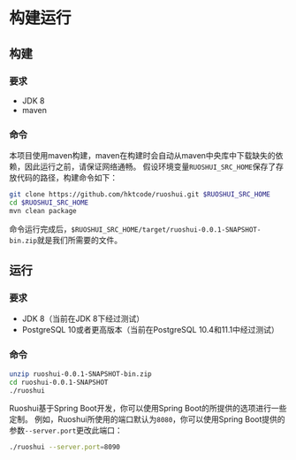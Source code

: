 # 构建运行

## 构建

### 要求

* JDK 8
* maven

### 命令

本项目使用maven构建，maven在构建时会自动从maven中央库中下载缺失的依赖，因此运行之前，请保证网络通畅。
假设环境变量```RUOSHUI_SRC_HOME```保存了存放代码的路径，构建命令如下：
```bash
git clone https://github.com/hktcode/ruoshui.git $RUOSHUI_SRC_HOME
cd $RUOSHUI_SRC_HOME
mvn clean package
```

命令运行完成后，`$RUOSHUI_SRC_HOME/target/ruoshui-0.0.1-SNAPSHOT-bin.zip`就是我们所需要的文件。

## 运行

### 要求

* JDK 8（当前在JDK 8下经过测试）
* PostgreSQL 10或者更高版本（当前在PostgreSQL 10.4和11.1中经过测试）

### 命令

```bash
unzip ruoshui-0.0.1-SNAPSHOT-bin.zip 
cd ruoshui-0.0.1-SNAPSHOT
./ruoshui
```
Ruoshui基于Spring Boot开发，你可以使用Spring Boot的所提供的选项进行一些定制。
例如，Ruoshui所使用的端口默认为```8080```，你可以使用Spring Boot提供的参数```--server.port```更改此端口：
```bash
./ruoshui --server.port=8090
```
